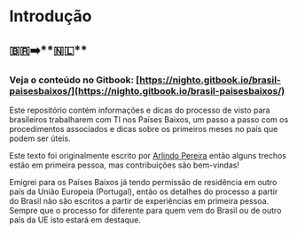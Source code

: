 # Introdução

## 🇧🇷➡️**🇳🇱**

### Veja o conteúdo no Gitbook: [https://nighto.gitbook.io/brasil-paisesbaixos/](https://nighto.gitbook.io/brasil-paisesbaixos/)

Este repositório contém informações e dicas do processo de visto para brasileiros trabalharem com TI nos Países Baixos, um passo a passo com os procedimentos associados e dicas sobre os primeiros meses no país que podem ser úteis.

Este texto foi originalmente escrito por [Arlindo Pereira](http://github.com/nighto) então alguns trechos estão em primeira pessoa, mas contribuições são bem-vindas!

Emigrei para os Países Baixos já tendo permissão de residência em outro país da União Europeia (Portugal), então os detalhes do processo a partir do Brasil não são escritos a partir de experiências em primeira pessoa. Sempre que o processo for diferente para quem vem do Brasil ou de outro país da UE isto estará em destaque.
